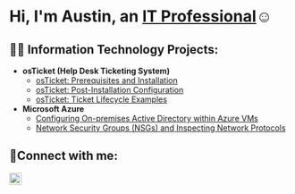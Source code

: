 <h1>Hi, I'm Austin, an <a href="https://linkedin.com/in/austin-wendt-526832243">IT Professional</a>☺</h1>

<h2>👨‍💻 Information Technology Projects:</h2>

- <b>osTicket (Help Desk Ticketing System)</b>
  - [osTicket: Prerequisites and Installation](https://github.com/atwendt-IT/osticket-prereqs)
  - [osTicket: Post-Installation Configuration](https://github.com/atwendt-IT/post-install-config)
  - [osTicket: Ticket Lifecycle Examples](https://github.com/atwendt-IT/ticket-lifecycle)
- <b>Microsoft Azure</b>
  - [Configuring On-premises Active Directory within Azure VMs](https://github.com/atwendt-IT/configure-ad)
  - [Network Security Groups (NSGs) and Inspecting Network Protocols](https://github.com/atwendt-IT/azure-network-protocols)

<h2>🤳Connect with me:</h2>

[<img align="left" alt="LinkedIn | LinkedIn" width="22px" src="https://cdn.jsdelivr.net/npm/simple-icons@v3/icons/linkedin.svg" />][linkedin]

[linkedin]: https://linkedin.com/in/austin-wendt-526832243
